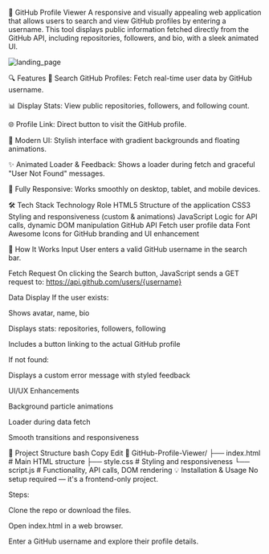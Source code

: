 🚀 GitHub Profile Viewer
A responsive and visually appealing web application that allows users to search and view GitHub profiles by entering a username. This tool displays public information fetched directly from the GitHub API, including repositories, followers, and bio, with a sleek animated UI.

![landing_page](https://github.com/user-attachments/assets/b85aa529-833c-461a-8f66-a1f60edb061d)



🔍 Features
🔎 Search GitHub Profiles: Fetch real-time user data by GitHub username.

📊 Display Stats: View public repositories, followers, and following count.

🌐 Profile Link: Direct button to visit the GitHub profile.

🎨 Modern UI: Stylish interface with gradient backgrounds and floating animations.

✨ Animated Loader & Feedback: Shows a loader during fetch and graceful "User Not Found" messages.

📱 Fully Responsive: Works smoothly on desktop, tablet, and mobile devices.

🛠️ Tech Stack
Technology	Role
HTML5	Structure of the application
CSS3	Styling and responsiveness (custom & animations)
JavaScript	Logic for API calls, dynamic DOM manipulation
GitHub API	Fetch user profile data
Font Awesome	Icons for GitHub branding and UI enhancement

🧠 How It Works
Input
User enters a valid GitHub username in the search bar.

Fetch Request
On clicking the Search button, JavaScript sends a GET request to:
https://api.github.com/users/{username}

Data Display
If the user exists:

Shows avatar, name, bio

Displays stats: repositories, followers, following

Includes a button linking to the actual GitHub profile

If not found:

Displays a custom error message with styled feedback

UI/UX Enhancements

Background particle animations

Loader during data fetch

Smooth transitions and responsiveness

📁 Project Structure
bash
Copy
Edit
📁 GitHub-Profile-Viewer/
├── index.html       # Main HTML structure
├── style.css        # Styling and responsiveness
└── script.js        # Functionality, API calls, DOM rendering
💡 Installation & Usage
No setup required — it's a frontend-only project.

Steps:

Clone the repo or download the files.

Open index.html in a web browser.

Enter a GitHub username and explore their profile details.
